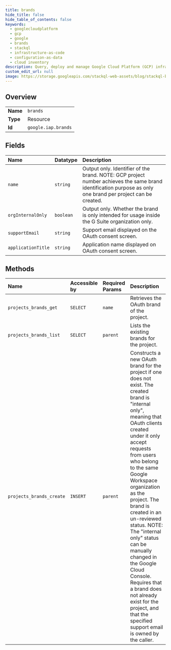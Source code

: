 ```yaml
---
title: brands
hide_title: false
hide_table_of_contents: false
keywords:
  - googlecloudplatform
  - gcp
  - google
  - brands
  - stackql
  - infrastructure-as-code
  - configuration-as-data
  - cloud inventory
description: Query, deploy and manage Google Cloud Platform (GCP) infrastructure and resources using SQL
custom_edit_url: null
image: https://storage.googleapis.com/stackql-web-assets/blog/stackql-blog-post-featured-image.png
---
```

  
    

## Overview
<table><tbody>
<tr><td><b>Name</b></td><td><code>brands</code></td></tr>
<tr><td><b>Type</b></td><td>Resource</td></tr>
<tr><td><b>Id</b></td><td><code>google.iap.brands</code></td></tr>
</tbody></table>

## Fields
| Name | Datatype | Description |
|:-----|:---------|:------------|
| `name` | `string` | Output only. Identifier of the brand. NOTE: GCP project number achieves the same brand identification purpose as only one brand per project can be created. |
| `orgInternalOnly` | `boolean` | Output only. Whether the brand is only intended for usage inside the G Suite organization only. |
| `supportEmail` | `string` | Support email displayed on the OAuth consent screen. |
| `applicationTitle` | `string` | Application name displayed on OAuth consent screen. |
## Methods
| Name | Accessible by | Required Params | Description |
|:-----|:--------------|:----------------|:------------|
| `projects_brands_get` | `SELECT` | `name` | Retrieves the OAuth brand of the project. |
| `projects_brands_list` | `SELECT` | `parent` | Lists the existing brands for the project. |
| `projects_brands_create` | `INSERT` | `parent` | Constructs a new OAuth brand for the project if one does not exist. The created brand is "internal only", meaning that OAuth clients created under it only accept requests from users who belong to the same Google Workspace organization as the project. The brand is created in an un-reviewed status. NOTE: The "internal only" status can be manually changed in the Google Cloud Console. Requires that a brand does not already exist for the project, and that the specified support email is owned by the caller. |
